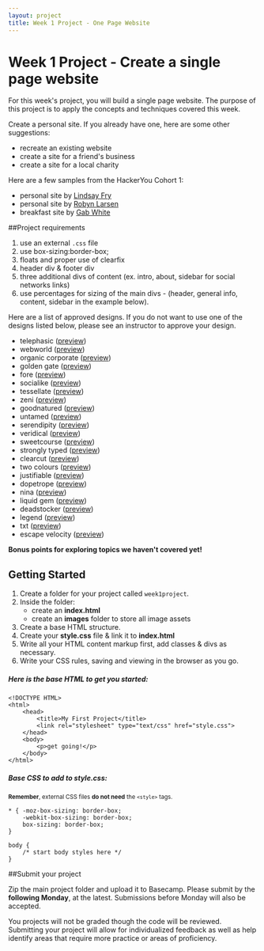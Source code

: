 ```yaml
---
layout: project
title: Week 1 Project - One Page Website
---
```


# Week 1 Project - Create a single page website


For this week's project, you will build a single page website. The purpose of this project is to apply the concepts and techniques covered this week.

Create a personal site. If you already have one, here are some other suggestions: 

* recreate an existing website
* create a site for a friend's business
* create a site for a local charity

Here are a few samples from the HackerYou Cohort 1:

* personal site by [Lindsay Fry](http://projects.hackeryou.com/week1/lindsay-fry/)
* personal site by [Robyn Larsen](http://projects.hackeryou.com/week1/robyn-larsen/)
* breakfast site by [Gab White](http://projects.hackeryou.com/week1/gab-white/)


##Project requirements

1. use an external `.css` file
2. use box-sizing:border-box;
3. floats and proper use of clearfix
4. header div & footer div
5. three additional divs of content (ex. intro, about, sidebar for social networks links)
6. use percentages for sizing of the main divs - (header, general info, content, sidebar in the example below).

Here are a list of approved designs. If you do not want to use one of the designs listed below, please see an instructor to approve your design.

<ul>
	<li>telephasic (<a href="http://html5up.net/uploads/demos/telephasic/left-sidebar.html">preview</a>)</li>
	<li>webworld (<a href="http://w3layouts.com/preview/?l=/webworld-corporate-flat-responsive-web-template">preview</a>)</li>
	<li>organic corporate (<a href="http://w3layouts.com/preview/?l=/organic-corporate-responsive-mobile-website-template">preview</a>)</li>
	<li>golden gate (<a href="http://w3layouts.com/preview/?l=/golden-gate-a-sleek-responsive-mobile-website-template">preview</a>)</li>
	<li>fore (<a href="http://eatapapaya.com/Fore/fore.html">preview</a>)</li>
	<li>socialike (<a href="http://elemisdesign.com/demos/socialike-html/">preview</a>)</li>
	<li>tessellate (<a href="http://html5up.net/tessellate/">preview</a>)</li>
	<li>zeni (<a href="http://luiszuno.com/themes/zeni/">preview</a>)</li>
	<li>goodnatured (<a href="http://www.freecsstemplates.org/preview/goodnatured/">preview</a>)</li>
	<li>untamed (<a href="http://www.freecsstemplates.org/preview/untamed/">preview</a>)</li>
	<li>serendipity (<a href="http://elemisdesign.com/demos/serendipity-html/">preview</a>)</li>
	<li>veridical (<a href="http://www.freecsstemplates.org/preview/veridical/">preview</a>)</li>
	<li>sweetcourse (<a href="http://www.freecsstemplates.org/preview/sweetcourse/">preview</a>)</li>
	<li>strongly typed (<a href="http://html5up.net/uploads/demos/strongly-typed/">preview</a>)</li>
	<li>clearcut (<a href="http://www.freecsstemplates.org/preview/clearcut/">preview</a>)</li>
	<li>two colours (<a href="http://www.freecsstemplates.org/preview/twocolours/">preview</a>)</li>
	<li>justifiable (<a href="http://www.freecsstemplates.org/preview/justifiable/">preview</a>)</li>
	<li>dopetrope (<a href="http://html5up.net/uploads/demos/dopetrope/">preview</a>)</li>
	<li>nina (<a href="http://nina.ries.cz/">preview</a>)</li>
	<li>liquid gem (<a href="http://demo.html5xcss3.com/demo.php?cat=html5themes&amp;host=birondesign&amp;temp=liquidgem">preview</a>)</li>
	<li>deadstocker (<a href="http://www.code-pal.com/deadstocker-fashion-template/">preview</a>)</li>
	<li>legend (<a href="http://www.dzyngiri.com/legend-free-responsive-one-page-template/">preview</a>)</li>
	<li>txt (<a href="http://html5up.net/uploads/demos/txt/">preview</a>)</li>
	<li>escape velocity (<a href="http://html5up.net/uploads/demos/escape-velocity/">preview</a>)</li>
</ul>

**Bonus points for exploring topics we haven't covered yet!**

## Getting Started
1. Create a folder for your project called `week1project`.
2. Inside the folder:
	* create an **index.html**
	* create an **images** folder to store all image assets
3. Create a base HTML structure.
4. Create your **style.css** file & link it to **index.html**
5. Write all your HTML content markup first, add classes & divs as necessary.
6. Write your CSS rules, saving and viewing in the browser as you go.

##### Here is the base HTML to get you started:

    <!DOCTYPE HTML>
    <html>
        <head>
            <title>My First Project</title>
            <link rel="stylesheet" type="text/css" href="style.css">
        </head>
        <body>
            <p>get going!</p>
        </body>
    </html>

##### Base CSS to add to style.css:
<small>**Remember**, external CSS files **do not need** the `<style>` tags.</small>

    * { -moz-box-sizing: border-box; 
        -webkit-box-sizing: border-box; 
        box-sizing: border-box; 
    }

    body {
        /* start body styles here */
    }
	
	
##Submit your project

Zip the main project folder and upload it to Basecamp. Please submit by the **following Monday**, at the latest.  Submissions before Monday will also be accepted.

You projects will not be graded though the code will be reviewed. Submitting your project will allow for individualized feedback as well as help identify areas that require more practice or areas of proficiency.


